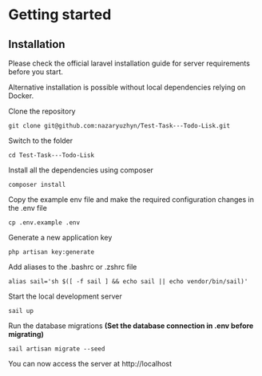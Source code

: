 # Getting started

## Installation

Please check the official laravel installation guide for server requirements before you start.

Alternative installation is possible without local dependencies relying on Docker.

Clone the repository

    git clone git@github.com:nazaryuzhyn/Test-Task---Todo-Lisk.git

Switch to the folder

    cd Test-Task---Todo-Lisk

Install all the dependencies using composer

    composer install

Copy the example env file and make the required configuration changes in the .env file

    cp .env.example .env

Generate a new application key

    php artisan key:generate

Add aliases to the .bashrc or .zshrc file

    alias sail='sh $([ -f sail ] && echo sail || echo vendor/bin/sail)'

Start the local development server

    sail up

Run the database migrations **(Set the database connection in .env before migrating)**

    sail artisan migrate --seed

You can now access the server at http://localhost

